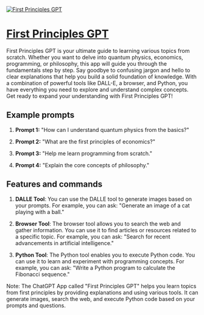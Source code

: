 [![First Principles GPT](https://files.oaiusercontent.com/file-ZtfL77ManOF5snLCqKBPVV35?se=2123-10-18T00%3A20%3A47Z&sp=r&sv=2021-08-06&sr=b&rscc=max-age%3D31536000%2C%20immutable&rscd=attachment%3B%20filename%3Db5df6ef3-bbc9-49e3-bfed-395957b4b5ba.png&sig=h0kxZOdd5tPGsiEI0wbk8pjt0J0K5Y9DsyM1E8DrS1Y%3D)](https://chat.openai.com/g/g-1QJcfZXjd-first-principles-gpt)

# [First Principles GPT](https://chat.openai.com/g/g-1QJcfZXjd-first-principles-gpt)

First Principles GPT is your ultimate guide to learning various topics from scratch. Whether you want to delve into quantum physics, economics, programming, or philosophy, this app will guide you through the fundamentals step by step. Say goodbye to confusing jargon and hello to clear explanations that help you build a solid foundation of knowledge. With a combination of powerful tools like DALL-E, a browser, and Python, you have everything you need to explore and understand complex concepts. Get ready to expand your understanding with First Principles GPT!

## Example prompts

1. **Prompt 1:** "How can I understand quantum physics from the basics?"

2. **Prompt 2:** "What are the first principles of economics?"

3. **Prompt 3:** "Help me learn programming from scratch."

4. **Prompt 4:** "Explain the core concepts of philosophy."


## Features and commands

1. **DALLE Tool**: You can use the DALLE tool to generate images based on your prompts. For example, you can ask: "Generate an image of a cat playing with a ball."

2. **Browser Tool**: The browser tool allows you to search the web and gather information. You can use it to find articles or resources related to a specific topic. For example, you can ask: "Search for recent advancements in artificial intelligence."

3. **Python Tool**: The Python tool enables you to execute Python code. You can use it to learn and experiment with programming concepts. For example, you can ask: "Write a Python program to calculate the Fibonacci sequence."

Note: The ChatGPT App called "First Principles GPT" helps you learn topics from first principles by providing explanations and using various tools. It can generate images, search the web, and execute Python code based on your prompts and questions.